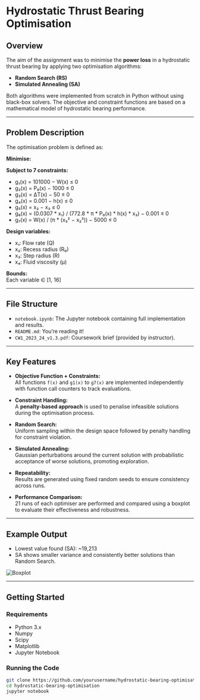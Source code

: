 # Hydrostatic Thrust Bearing Optimisation

## Overview

The aim of the assignment was to minimise the **power loss** in a hydrostatic thrust bearing by applying two optimisation algorithms:

- **Random Search (RS)**
- **Simulated Annealing (SA)**

Both algorithms were implemented from scratch in Python without using black-box solvers. The objective and constraint functions are based on a mathematical model of hydrostatic bearing performance.

---

## Problem Description

The optimisation problem is defined as:

**Minimise:**


**Subject to 7 constraints:**

- g₁(x) = 101000 − W(x) ≤ 0
- g₂(x) = P₀(x) − 1000 ≤ 0
- g₃(x) = ΔT(x) − 50 ≤ 0
- g₄(x) = 0.001 − h(x) ≤ 0
- g₅(x) = x₂ − x₃ ≤ 0
- g₆(x) = (0.0307 * x₁) / (772.8 * π * P₀(x) * h(x) * x₃) − 0.001 ≤ 0
- g₇(x) = W(x) / (π * (x₃² − x₂²)) − 5000 ≤ 0

**Design variables:**
- x₁: Flow rate (Q)
- x₂: Recess radius (R₀)
- x₃: Step radius (R)
- x₄: Fluid viscosity (µ)

**Bounds:**  
Each variable ∈ [1, 16]

---

## File Structure

- `notebook.ipynb`: The Jupyter notebook containing full implementation and results.
- `README.md`: You’re reading it!
- `CW1_2023_24_v1.3.pdf`: Coursework brief (provided by instructor).

---

## Key Features

- **Objective Function + Constraints:**  
  All functions `f(x)` and `g1(x)` to `g7(x)` are implemented independently with function call counters to track evaluations.

- **Constraint Handling:**  
  A **penalty-based approach** is used to penalise infeasible solutions during the optimisation process.

- **Random Search:**  
  Uniform sampling within the design space followed by penalty handling for constraint violation.

- **Simulated Annealing:**  
  Gaussian perturbations around the current solution with probabilistic acceptance of worse solutions, promoting exploration.

- **Repeatability:**  
  Results are generated using fixed random seeds to ensure consistency across runs.

- **Performance Comparison:**  
  21 runs of each optimiser are performed and compared using a boxplot to evaluate their effectiveness and robustness.

---

## Example Output

- Lowest value found (SA): ~19,213
- SA shows smaller variance and consistently better solutions than Random Search.

![Boxplot](your_boxplot_image_path.png)

---

## Getting Started

### Requirements

- Python 3.x
- Numpy
- Scipy
- Matplotlib
- Jupyter Notebook

### Running the Code

```bash
git clone https://github.com/yourusername/hydrostatic-bearing-optimisation.git
cd hydrostatic-bearing-optimisation
jupyter notebook
